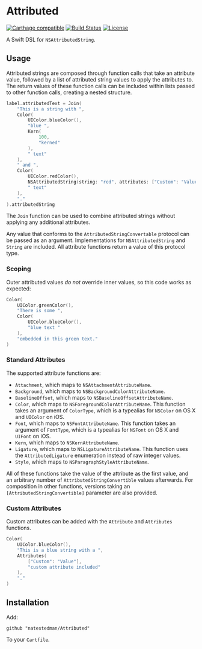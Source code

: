 # Attributed
[![Carthage compatible](https://img.shields.io/badge/Carthage-compatible-4BC51D.svg?style=flat)](https://github.com/Carthage/Carthage)
[![Build Status](https://travis-ci.org/natestedman/Attributed.svg?branch=master)](https://travis-ci.org/natestedman/Attributed)
[![License](https://img.shields.io/badge/license-Creative%20Commons%20Zero%20v1.0%20Universal-blue.svg)](https://creativecommons.org/publicdomain/zero/1.0/)

A Swift DSL for `NSAttributedString`.

## Usage
Attributed strings are composed through function calls that take an attribute value, followed by a list of attributed string values to apply the attributes to. The return values of these function calls can be included within lists passed to other function calls, creating a nested structure.

```swift
label.attributedText = Join(
    "This is a string with ",
    Color(
        UIColor.blueColor(),
        "blue ",
        Kern(
            100,
            "kerned"
        ),
        " text"
    ),
    " and ",
    Color(
        UIColor.redColor(),
        NSAttributedString(string: "red", attributes: ["Custom": "Value"]),
        " text"
    ),
    "."
).attributedString
```

The `Join` function can be used to combine attributed strings without applying any additional attributes.

Any value that conforms to the `AttributedStringConvertable` protocol can be passed as an argument. Implementations for `NSAttributedString` and `String` are included. All attribute functions return a value of this protocol type.

### Scoping
Outer attributed values *do not* override inner values, so this code works as expected:

```swift
Color(
    UIColor.greenColor(),
    "There is some ",
    Color(
        UIColor.blueColor(),
        "blue text "
    ),
    "embedded in this green text."
)
```

### Standard Attributes
The supported attribute functions are:

- `Attachment`, which maps to `NSAttachmentAttributeName`.
- `Background`, which maps to `NSBackgroundColorAttributeName`.
- `BaselineOffset`, which maps to `NSBaselineOffsetAttributeName`.
- `Color`, which maps to `NSForegroundColorAttributeName`. This function takes an argument of `ColorType`, which is a typealias for `NSColor` on OS X and `UIColor` on iOS.
- `Font`, which maps to `NSFontAttributeName`. This function takes an argument of `FontType`, which is a typealias for `NSFont` on OS X and `UIFont` on iOS.
- `Kern`, which maps to `NSKernAttributeName`.
- `Ligature`, which maps to `NSLigatureAttributeName`. This function uses the `AttributedLigature` enumeration instead of raw integer values.
- `Style`, which maps to `NSParagraphStyleAttributeName`.

All of these functions take the value of the attribute as the first value, and an arbitrary number of `AttributedStringConvertible` values afterwards. For composition in other functions, versions taking an `[AttributedStringConvertible]` parameter are also provided.

### Custom Attributes
Custom attributes can be added with the `Attribute` and `Attributes` functions.

```swift
Color(
    UIColor.blueColor(),
    "This is a blue string with a ",
    Attributes(
        ["Custom": "Value"],
        "custom attribute included"
    ),
    "."
)
```

## Installation

Add:

    github "natestedman/Attributed"

To your `Cartfile`.
